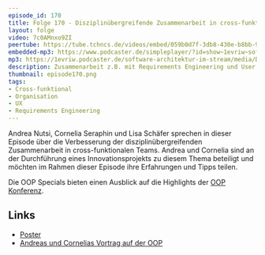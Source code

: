 ```yaml
---
episode_id: 170
title: Folge 170 - Disziplinübergreifende Zusammenarbeit in cross-funktionalen Teams Andrea Nutsi & Cornelia Seraphin - OOP Special 
layout: folge
video: 7c0AMnxo9ZI
peertube: https://tube.tchncs.de/videos/embed/059b0d7f-3db8-430e-b8bb-92b2e32f2349
embedded-mp3: https://www.podcaster.de/simpleplayer/?id=show~1evriw~software-architektur-im-stream~pod-dcc5365d085eff1dd7439cef68&v=1687589832
mp3: https://1evriw.podcaster.de/software-architektur-im-stream/media/Disziplinuebergreifende_Zusammenarbeit_in_cross-funktionalen_Teams_-_OOP_Special_mit_Andrea_Nutsi_-_Cornelia_Seraphin.mp3
description: Zusammenarbeit z.B. mit Requirements Engineering und User Experience in agilen Projekten
thumbnail: episode170.png
tags:
- Cross-funktional
- Organisation
- UX
- Requirements Engineering
---
```


Andrea Nutsi, Cornelia Seraphin und Lisa Schäfer sprechen in dieser
Episode über die Verbesserung der disziplinübergreifenden
Zusammenarbeit in cross-funktionalen Teams. Andrea und Cornelia sind
an der Durchführung eines Innovationsprojekts zu diesem Thema
beteiligt und möchten im Rahmen dieser Episode ihre Erfahrungen und
Tipps teilen.

Die OOP Specials bieten einen Ausblick auf die Highlights der [OOP
Konferenz](https://www.oop-konferenz.de/).

## Links

* [Poster](https://www.msg.group/erfolg-durch-zusammenarbeit-re-und-ux-vereinen)
* [Andreas und Cornelias Vortrag auf der OOP](https://www.oop-konferenz.de/oop-2023-muenchen/programm/konferenzprogramm#item-5815)
